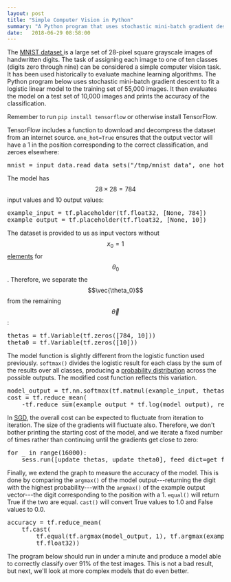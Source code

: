 ```yaml
---
layout: post
title: "Simple Computer Vision in Python"
summary: "A Python program that uses stochastic mini-batch gradient descent to classify 28-pixel square images from the MNIST dataset."
date:   2018-06-29 08:58:00
---
```


The [MNIST dataset <span class="fa
fa-external-link-alt"></span>](https://en.wikipedia.org/wiki/MNIST_database) is
a large set of 28-pixel square grayscale images of handwritten digits. The task
of assigning each image to one of ten classes (digits zero through nine) can be
considered a simple computer vision task. It has been used historically to
evaluate machine learning algorithms. The Python program below uses stochastic
mini-batch gradient descent to fit a logistic linear model to the training set
of 55,000 images. It then evaluates the model on a test set of 10,000 images
and prints the accuracy of the classification.

Remember to run `pip install tensorflow` or otherwise install TensorFlow.

TensorFlow includes a function to download and decompress the dataset from an
internet source. `one_hot=True` ensures that the output vector will have a 1 in
the position corresponding to the correct classification, and zeroes elsewhere:

<pre data-enlighter-language="python" data-enlighter-lineoffset="9">
mnist = input_data.read_data_sets("/tmp/mnist_data", one_hot=True)
</pre>

The model has $$28 \times 28 = 784$$ input values and 10 output values:

<pre data-enlighter-language="python" data-enlighter-lineoffset="12">
example_input = tf.placeholder(tf.float32, [None, 784])
example_output = tf.placeholder(tf.float32, [None, 10])
</pre>

The dataset is provided to us as input vectors without $$x_0 = 1$$ [elements](/2018/06/04/not-completely-linear-regression) for $$\theta_0$$. Therefore, we separate the $$\vec{\theta_0}$$ from the remaining $$\vec{\theta}$$:

<pre data-enlighter-language="python" data-enlighter-lineoffset="22">
thetas = tf.Variable(tf.zeros([784, 10]))
theta0 = tf.Variable(tf.zeros([10]))
</pre>

The model function is slightly different from the logistic function used
previously. `softmax()` divides the logistic result for each class by the sum of
the results over all classes, producing a [probability
distribution](/2018/06/12/multiclass-logistic-regression#probability-distribution) across the possible outputs. The modified cost function reflects this
variation.

<pre data-enlighter-language="python" data-enlighter-lineoffset="25">
model_output = tf.nn.softmax(tf.matmul(example_input, thetas) + theta0)
cost = tf.reduce_mean(
    -tf.reduce_sum(example_output * tf.log(model_output), reduction_indices=1))
</pre>

In [SGD](/2018/06/28/stochastic-gradient-descent), the overall cost can be
expected to fluctuate from iteration to iteration. The size of the gradients
will fluctuate also. Therefore, we don't bother printing the starting cost of
the model, and we iterate a fixed number of times rather than continuing until
the gradients get close to zero:

<pre data-enlighter-language="python" data-enlighter-lineoffset="35">
for _ in range(16000):
    sess.run([update_thetas, update_theta0], feed_dict=get_feeds())
</pre>

Finally, we extend the graph to measure the accuracy of the model. This is done
by comparing the `argmax()` of the model output---returning the digit with the
highest probability---with the `argmax()` of the example output vector---the
digit corresponding to the position with a 1. `equal()` will return True if the
two are equal. `cast()` will convert True values to 1.0 and False values to 0.0.

<pre data-enlighter-language="python" data-enlighter-lineoffset="38">
accuracy = tf.reduce_mean(
    tf.cast(
        tf.equal(tf.argmax(model_output, 1), tf.argmax(example_output, 1)),
        tf.float32))
</pre>

The program below should run in under a minute and produce a model able to
correctly classify over 91% of the test images. This is not a bad result, but
next, we'll look at more complex models that do even better.

<script src="https://gist.github.com/mspandit/4c1b234e9c03dcd2759ff57ddc5ea35b.js"></script>